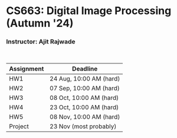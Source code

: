 # CS663: Digital Image Processing (Autumn '24)

### Instructor: Ajit Rajwade

<br>

| Assignment    | Deadline |
| -------- | ------- |
| HW1      | 24 Aug, 10:00 AM (hard)| 
| HW2      | 07 Sep, 10:00 AM (hard)| 
| HW3      | 08 Oct, 10:00 AM (hard)| 
| HW4      | 23 Oct, 10:00 AM (hard)| 
| HW5      | 08 Nov, 10:00 AM (hard)| 
| Project  | 23 Nov (most probably) |
